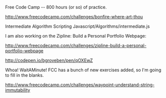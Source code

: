 Free Code Camp -- 800 hours (or so) of practice.

http://www.freecodecamp.com/challenges/bonfire-where-art-thou

Intermediate Algorithm Scripting
Javascript/Algorithms/intermediate.js

I am also working on the Zipline: Build a Personal Portfolio Webpage:

http://www.freecodecamp.com/challenges/zipline-build-a-personal-portfolio-webpage

http://codepen.io/bgroveben/pen/qOXEwZ

Whoa! WaitAMinute! FCC has a bunch of new exercises added, so I'm going to fill in the blanks.

http://www.freecodecamp.com/challenges/waypoint-understand-string-immutability
